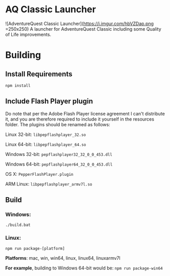 # AQ Classic Launcher
![AdventureQuest Classic Launcher](https://i.imgur.com/hbVZDap.png =250x250)
A launcher for AdventureQuest Classic including some Quality of Life improvements.
# Building
## Install Requirements
  ```npm install```

## Include Flash Player plugin
  Do note that per the Adobe Flash Player license agreement I can't distribute it, and you are therefore required to include it yourself in the resources folder.
  The plugins should be renamed as follows:

  Linux 32-bit:
  ```libpepflashplayer_32.so```

  Linux 64-bit:
  ```libpepflashplayer_64.so```

  Windows 32-bit:
  ```pepflashplayer32_32_0_0_453.dll```

  Windows 64-bit:
  ```pepflashplayer64_32_0_0_453.dll```

  OS X:
  ```PepperFlashPlayer.plugin```

  ARM Linux:
  ```libpepflashplayer_armv7l.so```

## Build

  ### Windows:
  ```./build.bat```
  
  ### Linux:
  ```npm run package-[platform]```
  
  **Platforms**: mac, win, win64, linux, linux64, linuxarmv7l
  
  **For example**, building to Windows 64-bit would be:
  ```npm run package-win64```
